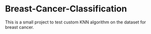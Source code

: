 # Breast-Cancer-Classification
This is a small project to test custom KNN algorithm on the dataset for breast cancer. 
